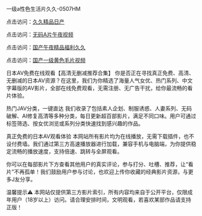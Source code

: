 一级a性色生活片久久-0507HM

点击访问：<a href="https://tfda.pages.dev/">久久精品日产</a>

点击访问：<a href="https://gsd-agv.pages.dev/">无码A片午夜视频</a>

点击访问：<a href="https://rtj-3zo.pages.dev/">国产午夜精品福利久久</a>

点击访问：<a href="https://bsdf-5f5.pages.dev/">国产一级黄色毛片视频</a>

日本AV免费在线观看【高清无删减推荐合集】
你是否正在寻找真正免费、高清、无删减的日本AV资源？在这里，我们为你精选了海量人气女优、热门系列、中文字幕版的AV影片，全部在线免费观看，无需注册、无广告干扰，给你最流畅的看片体验。

热门JAV分类，一键直达
我们收录了包括素人企划、制服诱惑、人妻系列、无码破解、AI修复高清等多种分类，每日更新超百部影片，满足不同口味。用户可通过标签筛选、按女优浏览或系列分类快速找到感兴趣的作品。

真正免费的日本AV观看体验
本网站所有影片均为在线播放，无需下载插件，也不设付费墙。我们通过第三方高速播放器进行加载，兼容手机与电脑端，为你提供稳定流畅的播放速度，支持倍速、跳转与全屏观看。

你可以在每部影片下方查看其他用户的真实评论，参与打分、吐槽、推荐，让“看片”不再孤单！我们鼓励用户参与讨论，也欢迎上传你收藏的经典影片资源，与更多J友分享。

温馨提示⚠️
本网站仅提供第三方影片索引，所有内容均来自于公开平台，仅限成年用户（18岁以上）访问。请合理安排时间，文明观看，若喜欢某部作品请支持正版！


<span style="display:none;">[Canonical link](）</span>

